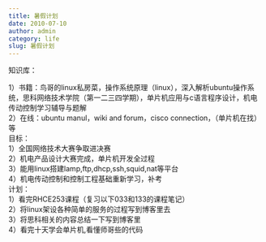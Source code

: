 ```yaml
---
title: 暑假计划
date: 2010-07-10
author: admin
category: life
slug: 暑假计划
---
```


知识库：  

1）书籍：鸟哥的linux私房菜，操作系统原理（linux），深入解析ubuntu操作系统，思科网络技术学院（第一二三四学期），单片机应用与c语言程序设计，机电传动控制学习辅导与题解  
2）在线：ubuntu manul，wiki and forum，cisco
connection，（单片机在找）等  
目标：  
1）全国网络技术大赛争取进决赛  
2）机电产品设计大赛完成，单片机开发全过程  
3）能用linux搭建lamp,ftp,dhcp,ssh,squid,nat等平台  
4）机电传动控制和控制工程基础重新学习，补考  
计划：  
1）看完RHCE253课程（复习以下033和133的课程笔记）  
2）将linux架设各种简单的服务的过程写到博客里去  
3）将思科相关的内容总结一下写到博客里  
4）看完十天学会单片机,看懂师哥些的代码
